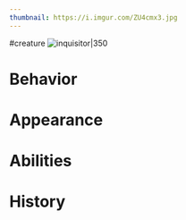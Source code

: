 ```yaml
---
thumbnail: https://i.imgur.com/ZU4cmx3.jpg
---
```

#creature
![inquisitor|350](https://i.imgur.com/ZU4cmx3.jpg)

# Behavior
# Appearance
# Abilities
# History
